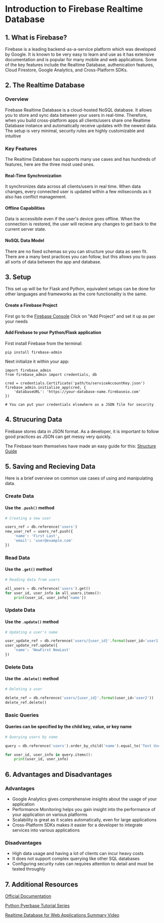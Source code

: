 # Introduction to Firebase Realtime Database


## 1. What is Firebase?
Firebase is a leading backend-as-a-service platform which was developed by Google. It is known to be very easy to learn and use as it has extensive documentation and is popular for many mobile and web applications. Some of the key features include the Realtime Database, authenication features, Cloud Firestore, Google Analytics, and Cross-Platform SDKs.


## 2. The Realtime Database

### Overview 

Firebase Realtime Database is a cloud-hosted NoSQL database. It allows you to store and sync data between your users in real-time. Therefore, when you build cross-platform apps all clients/users share one Realtime Database instance and automatically receive updates with the newest data. The setup is very minimal, security rules are highly customizable and intuitive 

### Key Features 

The Realtime Database has supports many use cases and has hundreds of features, here are the three most used ones. 

#### Real-Time Synchronization
It synchronizes data across all clients/users in real time. When data changes, every connected user is updated within a few miliseconds as it also has conflict management. 

#### Offline Capabilities 
Data is accessibile even if the user's device goes offline. When the connection is restored, the user will recieve any changes to get back to the current server state.

#### NoSQL Data Model
There are no fixed schemas so you can structure your data as seen fit. There are a many best practices you can follow, but this allows you to pass all sorts of data between the app and database.


## 3. Setup 

This set up will be for Flask and Python, equivalent setups can be done for other languages and frameworks as the core functionality is the same.

#### Create a Firebase Project
First go to the [Firebase Console](https://console.firebase.google.com/u/0/)
Click on "Add Project" and set it up as per your needs

#### Add Firebase to your Python/Flask application

First install Firebase from the terminal:
```
pip install firebase-admin
```

Next initialize it within your app:
```
import firebase_admin
from firebase_admin import credentials, db

cred = credentials.Certificate('path/to/serviceAccountKey.json')
firebase_admin.initialize_app(cred, {
    'databaseURL': 'https://your-database-name.firebaseio.com'
})

# You can put your credentials elsewhere as a JSON file for security
```

## 4. Strucuring Data
Firebase stores data in JSON format. As a developer, it is important to follow good practices as JSON can get messy very quickly. 

The Firebase team themselves have made an easy guide for this: [Structure Guide](https://firebase.google.com/docs/database/admin/structure-data)

## 5. Saving and Recieving Data

Here is a brief overview on common use cases of using and manipulating data.

### Create Data
#### Use the ```.push()``` method

```python
# Creating a new user

users_ref = db.reference('users')
new_user_ref = users_ref.push({
    'name': 'First Last',
    'email': 'user@example.com'
})
```

### Read Data
#### Use the ```.get()``` method

```python
# Reading data from users

all_users = db.reference('users').get()
for user_id, user_info in all_users.items():
    print(user_id, user_info['name'])
```

### Update Data
#### Use the ```.update()``` method

```python
# Updating a user's name

user_update_ref = db.reference('users/{user_id}'.format(user_id='user1'))
user_update_ref.update({
    'name': 'NewFirst NewLast'
})
```

### Delete Data
#### Use the ```.delete()``` method

```python
# Deleting a user

delete_ref = db.reference('users/{user_id}'.format(user_id='user2'))
delete_ref.delete()
```

### Basic Queries
#### Queries can be specified by the child key, value, or key name

```python
# Querying users by name

query = db.reference('users').order_by_child('name').equal_to('Test User').get()

for user_id, user_info in query.items():
    print(user_id, user_info)
``` 

## 6. Advantages and Disadvantages

### Advantages
- Google Analytics gives comprehensive insights about the usage of your application
- Performance Monitoring helps you gain insight into the performance of your application on various platforms
- Scalability is great as it scales automatically, even for large applications
- Cross-Platform SDKs makes it easier for a developer to integrate services into various applications

### Disadvantages
- High data usage and having a lot of clients can incur heavy costs
- It does not support complex querying like other SQL databases
- Configuring security rules can requires attention to detail and must be tested throughly


## 7. Additional Resources
[Official Documentation](https://firebase.google.com/docs/database) 

[Python Pyerbase Tutorial Series](https://www.youtube.com/playlist?list=PLs3IFJPw3G9Jwaimh5yTKot1kV5zmzupt)

[Realtime Database for Web Applications Summary Video](https://www.youtube.com/watch?v=pP7quzFmWBY) 
